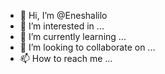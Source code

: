 - 👋 Hi, I’m @Eneshalilo
- 👀 I’m interested in ...
- 🌱 I’m currently learning ...
- 💞️ I’m looking to collaborate on ...
- 📫 How to reach me ...

<!---
Eneshalilo/Eneshalilo is a ✨ special ✨ repository because its `README.md` (this file) appears on your GitHub profile.
You can click the Preview link to take a look at your changes.
--->
